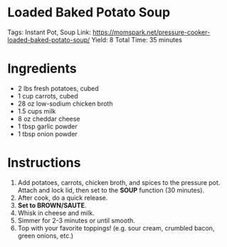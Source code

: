 # Loaded Baked Potato Soup

Tags: Instant Pot, Soup
Link: https://momspark.net/pressure-cooker-loaded-baked-potato-soup/
Yield: 8
Total Time: 35 minutes

# Ingredients

- 2 lbs fresh potatoes, cubed
- 1 cup carrots, cubed
- 28 oz low-sodium chicken broth
- 1.5 cups milk
- 8 oz cheddar cheese
- 1 tbsp garlic powder
- 1 tbsp onion powder

# Instructions

1. Add potatoes, carrots, chicken broth, and spices to the pressure pot. Attach and lock lid, then set to the **SOUP** function (30 minutes).
2. After cook, do a quick release.
3. **Set to BROWN/SAUTE**.
4. Whisk in cheese and milk.
5. Simmer for 2-3 minutes or until smooth.
6. Top with your favorite toppings! (e.g. sour cream, crumbled bacon, green onions, etc.)